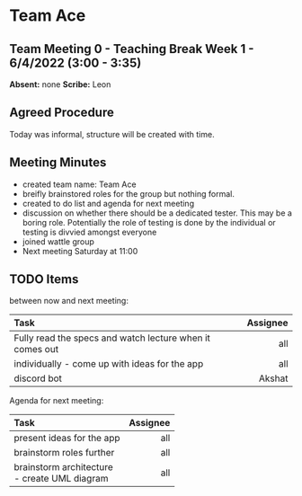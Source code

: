 # Team Ace

## Team Meeting 0 - Teaching Break Week 1 - 6/4/2022 (3:00 - 3:35)
**Absent:**
none
**Scribe:**
Leon
## Agreed Procedure
Today was informal, structure will be created with time.

## Meeting Minutes
- created team name: Team Ace
- breifly brainstored roles for the group but nothing formal. 
- created to do list and agenda for next meeting
- discussion on whether there should be a dedicated tester. This may be a boring role. Potentially the role of testing is done by the individual or testing is divvied amongst everyone
- joined wattle group
- Next meeting Saturday at 11:00

## TODO Items
between now and next meeting:

| Task                                                     | Assignee |
|:---------------------------------------------------------|---------:|
| Fully read the specs and watch lecture when it comes out |      all |
| individually - come up with ideas for the app            |      all |
| discord bot                                              |   Akshat |

Agenda for next meeting:

| Task                                               | Assignee        |
|:---------------------------------------------------|----------------:|
| present ideas for the app                          |             all |
| brainstorm roles further                           |             all |
| brainstorm architecture <br/> - create UML diagram |             all |
